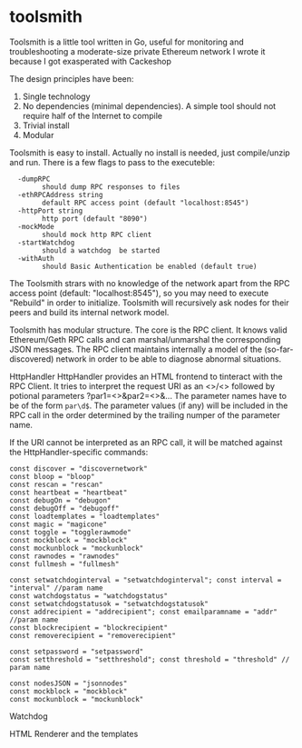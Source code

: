 # toolsmith
Toolsmith is a little tool written in Go, useful for monitoring and troubleshooting a moderate-size private Ethereum network
I wrote it because I got exasperated with Cackeshop

The design principles have been:
1) Single technology
2) No dependencies (minimal dependencies). A simple tool should not require half of the Internet to compile
3) Trivial install
4) Modular

Toolsmith is easy to install. Actually no install is needed, just compile/unzip and run.
There is a few flags to pass to the executeble:
```
  -dumpRPC
    	should dump RPC responses to files
  -ethRPCAddress string
    	default RPC access point (default "localhost:8545")
  -httpPort string
    	http port (default "8090")
  -mockMode
    	should mock http RPC client
  -startWatchdog
    	should a watchdog  be started
  -withAuth
    	should Basic Authentication be enabled (default true)
   ```  
   The Toolsmith strars with no knowledge of the network apart from the RPC access point (default: "localhost:8545"), so you may need to execute "Rebuild" in order to initialize. Toolsmith will recursively ask nodes for their peers and build its internal network model.
   
   Toolsmith has modular structure. The core is the RPC client. It knows valid Ethereum/Geth RPC calls and can marshal/unmarshal the corresponding JSON messages. The RPC client maintains internally a model of the (so-far-discovered) network in order to be able to diagnose abnormal situations.
   
   HttpHandler
   HttpHandler provides an HTML frontend to tinteract with the RPC Client. It tries to interpret the request URI as an <<nodeIP>>/<<rpcCommand>> followed by potional parameters ?par1=<<value1>>&par2=<<value2>>&... The parameter names have to be of the form `par\d$`. The parameter values (if any) will be included in the RPC call in the order determined by the trailing numper of the parameter name.
  
If the URI cannot be interpreted as an RPC call, it will be matched against the HttpHandler-specific commands:
```
const discover = "discovernetwork"
const bloop = "bloop"
const rescan = "rescan"
const heartbeat = "heartbeat"
const debugOn = "debugon"
const debugOff = "debugoff"
const loadtemplates = "loadtemplates"
const magic = "magicone"
const toggle = "togglerawmode"
const mockblock = "mockblock"
const mockunblock = "mockunblock"
const rawnodes = "rawnodes"
const fullmesh = "fullmesh"

const setwatchdoginterval = "setwatchdoginterval"; const interval = "interval" //param name
const watchdogstatus = "watchdogstatus"
const setwatchdogstatusok = "setwatchdogstatusok"
const addrecipient = "addrecipient"; const emailparamname = "addr" //param name
const blockrecipient = "blockrecipient"
const removerecipient = "removerecipient"

const setpassword = "setpassword"
const setthreshold = "setthreshold"; const threshold = "threshold" // param name

const nodesJSON = "jsonnodes"
const mockblock = "mockblock"
const mockunblock = "mockunblock"
```

   Watchdog
   
   HTML Renderer and the templates
   
   

